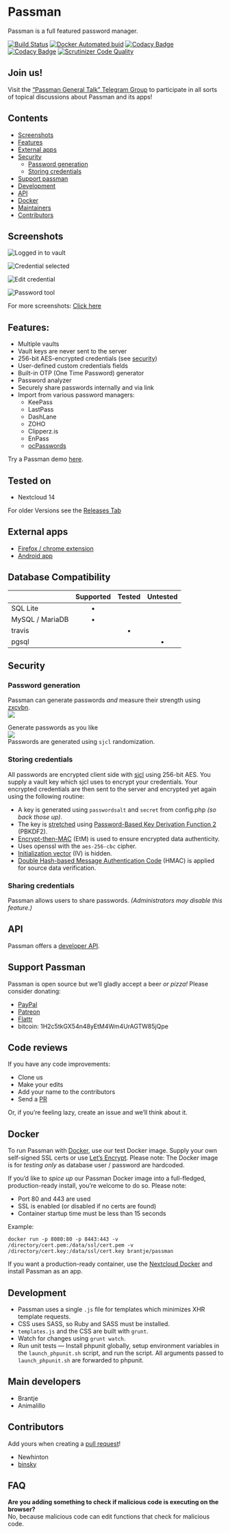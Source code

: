 # Passman
Passman is a full featured password manager.

[![Build Status](https://travis-ci.org/nextcloud/passman.svg?branch=master)](https://travis-ci.org/nextcloud/passman)
[![Docker Automated buid](https://img.shields.io/docker/build/brantje/passman.svg)](hub.docker.com/r/brantje/passman/)
[![Codacy Badge](https://api.codacy.com/project/badge/Grade/749bb288c9fd4592a73056549d44a85e)](https://www.codacy.com/app/brantje/passman?utm_source=github.com&amp;utm_medium=referral&amp;utm_content=nextcloud/passman&amp;utm_campaign=Badge_Grade)
[![Codacy Badge](https://api.codacy.com/project/badge/Coverage/749bb288c9fd4592a73056549d44a85e)](https://www.codacy.com/app/brantje/passman?utm_source=github.com&utm_medium=referral&utm_content=nextcloud/passman&utm_campaign=Badge_Coverage)
[![Scrutinizer Code Quality](https://scrutinizer-ci.com/g/nextcloud/passman/badges/quality-score.png?b=master)](https://scrutinizer-ci.com/g/nextcloud/passman/?branch=master)

## Join us!
Visit the [“Passman General Talk” Telegram Group](https://t.me/passman_general) to participate in all sorts of topical discussions about Passman and its apps!

## Contents
  * [Screenshots](https://github.com/nextcloud/passman#Screenshots) 
  * [Features](https://github.com/nextcloud/passman#features) 
  * [External apps](https://github.com/nextcloud/passman#external-apps)
  * [Security](https://github.com/nextcloud/passman#security)
    * [Password generation](https://github.com/nextcloud/passman#password-generation)
    * [Storing credentials](https://github.com/nextcloud/passman#storing-credentials)
  * [Support passman](https://github.com/nextcloud/passman#support-passman)
  * [Development](https://github.com/nextcloud/passman#development)
  * [API](https://github.com/nextcloud/passman#api)
  * [Docker](https://github.com/nextcloud/passman#docker)
  * [Maintainers](https://github.com/nextcloud/passman#main-developers)
  * [Contributors](https://github.com/nextcloud/passman#contributors)

## Screenshots
![Logged in to vault](http://i.imgur.com/ciShQZg.png)   

![Credential selected](http://i.imgur.com/3tENldT.png)   

![Edit credential](http://i.imgur.com/Iwm3hUe.png)   

![Password tool](http://i.imgur.com/ZYkN70r.png)

For more screenshots: [Click here](http://imgur.com/a/giKVt)

## Features:
  * Multiple vaults
  * Vault keys are never sent to the server
  * 256-bit AES-encrypted credentials (see [security](https://github.com/nextcloud/passman#security))
  * User-defined custom credentials fields
  * Built-in OTP (One Time Password) generator
  * Password analyzer
  * Securely share passwords internally and via link
  * Import from various password managers:
    - KeePass
    - LastPass
    - DashLane
    - ZOHO
    - Clipperz.is
    - EnPass
    - [ocPasswords](https://github.com/fcturner/passwords)
  
Try a Passman demo [here](https://demo.passman.cc).

## Tested on
- Nextcloud 14

For older Versions see the [Releases Tab](https://github.com/nextcloud/passman/releases)

## External apps
  * [Firefox / chrome extension](https://github.com/nextcloud/passman-webextension)
  * [Android app](https://github.com/nextcloud/passman-android)

## Database Compatibility

|   | Supported | Tested | Untested |
| :--- | :---: | :---: | :---: |
| SQL Lite | • |   |   |
| MySQL / MariaDB | • |   |   |
| travis |   | • |   |
| pgsql |   |   | • |

## Security

### Password generation
Passman can generate passwords *and* measure their strength using [zxcvbn](https://github.com/dropbox/zxcvbn).   
![](http://i.imgur.com/2qVBUfM.png)   

Generate passwords as you like   
![](http://i.imgur.com/jcRicOV.png)   
Passwords are generated using `sjcl` randomization.

### Storing credentials
All passwords are encrypted client side with [sjcl](https://github.com/bitwiseshiftleft/sjcl) using 256-bit AES.
You supply a vault key which sjcl uses to encrypt your credentials. Your encrypted credentials are then sent to the server and encrypted yet again using the following routine:
  * A key is generated using `passwordsalt` and `secret` from config.php *(so back those up)*.
  * The key is [stretched](http://en.wikipedia.org/wiki/Key_stretching) using [Password-Based Key Derivation Function 2](http://en.wikipedia.org/wiki/PBKDF2) (PBKDF2).
  * [Encrypt-then-MAC](http://en.wikipedia.org/wiki/Authenticated_encryption#Approaches_to_Authenticated_Encryption) (EtM) is used to ensure encrypted data authenticity.
  * Uses openssl with the `aes-256-cbc` cipher.
  * [Initialization vector](http://en.wikipedia.org/wiki/Initialization_vector) (IV) is hidden.
  * [Double Hash-based Message Authentication Code](http://en.wikipedia.org/wiki/Hash-based_message_authentication_code) (HMAC) is applied for source data verification.

### Sharing credentials
Passman allows users to share passwords. *(Administrators may disable this feature.)*

## API 
Passman offers a [developer API](https://github.com/nextcloud/passman/wiki/API).

## Support Passman
Passman is open source but we’ll gladly accept a beer *or pizza!* Please consider donating:
  * [PayPal](https://www.paypal.com/cgi-bin/webscr?cmd=_s-xclick&hosted_button_id=6YS8F97PETVU2)
  * [Patreon](https://www.patreon.com/user?u=4833592)
  * [Flattr](https://flattr.com/@passman)
  * bitcoin: 1H2c5tkGX54n48yEtM4Wm4UrAGTW85jQpe

## Code reviews
If you have any code improvements:
  * Clone us
  * Make your edits
  * Add your name to the contributors
  * Send a [PR](https://github.com/nextcloud/passman/pulls)

Or, if you’re feeling lazy, create an issue and we’ll think about it.

## Docker
To run Passman with [Docker](https://www.docker.com/), use our test Docker image. Supply your own self-signed SSL certs or use [Let’s Encrypt](https://letsencrypt.org/). Please note: The Docker image is for _testing *only*_ as database user / password are hardcoded.   
    
If you’d like to *spice up* our Passman Docker image into a full-fledged, production-ready install, you’re welcome to do so. Please note:
  * Port 80 and 443 are used
  * SSL is enabled (or disabled if no certs are found)
  * Container startup time must be less than 15 seconds

Example:   
```
docker run -p 8080:80 -p 8443:443 -v /directory/cert.pem:/data/ssl/cert.pem -v /directory/cert.key:/data/ssl/cert.key brantje/passman
```
        
If you want a production-ready container, use the [Nextcloud Docker](https://hub.docker.com/_/nextcloud/) and install Passman as an app.

## Development
  * Passman uses a single `.js` file for templates which minimizes XHR template requests.   
  * CSS uses SASS, so Ruby and SASS must be installed.
  * `templates.js` and the CSS are built with `grunt`.
  * Watch for changes using `grunt watch`.
  * Run unit tests — Install phpunit globally, setup environment variables in the `launch_phpunit.sh` script, and run the script. All arguments passed to `launch_phpunit.sh` are forwarded to phpunit.

## Main developers
  * Brantje
  * Animalillo

## Contributors
Add yours when creating a [pull request](https://help.github.com/articles/creating-a-pull-request/)!
  * Newhinton
  * [binsky](https://github.com/binsky08)

## FAQ
**Are you adding something to check if malicious code is executing on the browser?**   
No, because malicious code can edit functions that check for malicious code.
